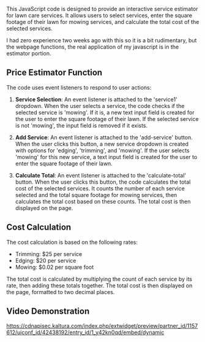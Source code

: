 
This JavaScript code is designed to provide an interactive service estimator for lawn care services. It allows users to select services, enter the square footage of their lawn for mowing services, and calculate the total cost of the selected services.


I had zero experience two weeks ago with this so it is a bit rudimentary, but the webpage functions, the real application of my javascript is in the estimator portion.

## Price Estimator Function

The code uses event listeners to respond to user actions:

1. **Service Selection**: An event listener is attached to the 'service1' dropdown. When the user selects a service, the code checks if the selected service is 'mowing'. If it is, a new text input field is created for the user to enter the square footage of their lawn. If the selected service is not 'mowing', the input field is removed if it exists.

2. **Add Service**: An event listener is attached to the 'add-service' button. When the user clicks this button, a new service dropdown is created with options for 'edging', 'trimming', and 'mowing'. If the user selects 'mowing' for this new service, a text input field is created for the user to enter the square footage of their lawn.

3. **Calculate Total**: An event listener is attached to the 'calculate-total' button. When the user clicks this button, the code calculates the total cost of the selected services. It counts the number of each service selected and the total square footage for mowing services, then calculates the total cost based on these counts. The total cost is then displayed on the page.

## Cost Calculation

The cost calculation is based on the following rates:

- Trimming: $25 per service
- Edging: $20 per service
- Mowing: $0.02 per square foot

The total cost is calculated by multiplying the count of each service by its rate, then adding these totals together. The total cost is then displayed on the page, formatted to two decimal places.


## Video Demonstration
https://cdnapisec.kaltura.com/index.php/extwidget/preview/partner_id/1157612/uiconf_id/42438192/entry_id/1_y42kn0qd/embed/dynamic
